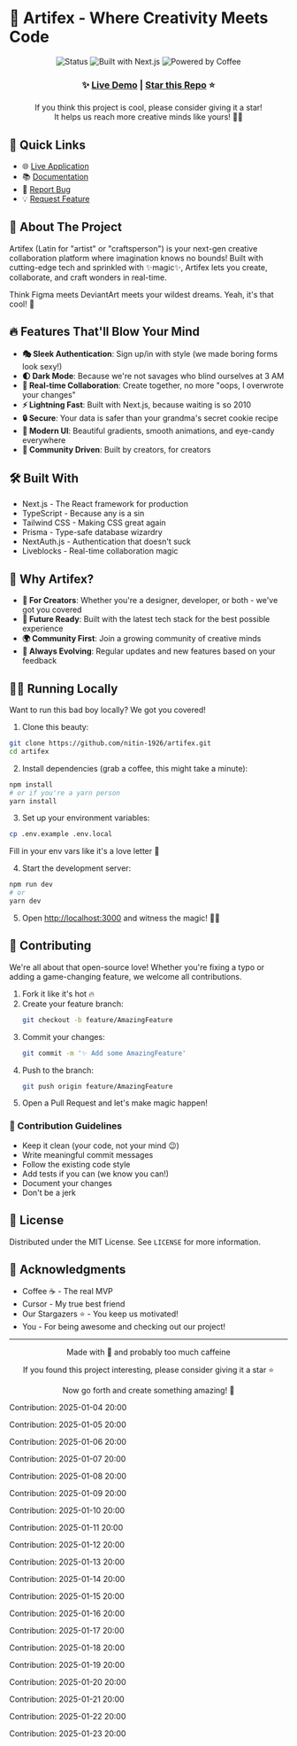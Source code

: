 # 🎨 Artifex - Where Creativity Meets Code

<div align="center">
  <img src="https://img.shields.io/badge/status-awesome-brightgreen" alt="Status">
  <img src="https://img.shields.io/badge/built%20with-next.js-black" alt="Built with Next.js">
  <img src="https://img.shields.io/badge/powered%20by-☕️%20coffee-brown" alt="Powered by Coffee">
  
  ### ✨ [Live Demo](https://artifex-pink.vercel.app/) | [Star this Repo](https://github.com/nitin-1926/artifex) ⭐️
  
  <p>If you think this project is cool, please consider giving it a star! <br/> It helps us reach more creative minds like yours! 🧠✨</p>
</div>

## 🎯 Quick Links

- 🌐 [Live Application](https://artifex-pink.vercel.app/)
- 📚 [Documentation](#)
- 🐛 [Report Bug](https://github.com/nitin-1926/artifex/issues)
- 💡 [Request Feature](https://github.com/nitin-1926/artifex/issues)

## 🚀 About The Project

Artifex (Latin for "artist" or "craftsperson") is your next-gen creative collaboration platform where imagination knows no bounds! Built with cutting-edge tech and sprinkled with ✨magic✨, Artifex lets you create, collaborate, and craft wonders in real-time.

Think Figma meets DeviantArt meets your wildest dreams. Yeah, it's that cool! 🎉

## 🔥 Features That'll Blow Your Mind

- **🎭 Sleek Authentication**: Sign up/in with style (we made boring forms look sexy!)
- **🌓 Dark Mode**: Because we're not savages who blind ourselves at 3 AM
- **🎨 Real-time Collaboration**: Create together, no more "oops, I overwrote your changes"
- **⚡️ Lightning Fast**: Built with Next.js, because waiting is so 2010
- **🔒 Secure**: Your data is safer than your grandma's secret cookie recipe
- **🎪 Modern UI**: Beautiful gradients, smooth animations, and eye-candy everywhere
- **🤝 Community Driven**: Built by creators, for creators

## 🛠️ Built With

- Next.js - The React framework for production
- TypeScript - Because any is a sin
- Tailwind CSS - Making CSS great again
- Prisma - Type-safe database wizardry
- NextAuth.js - Authentication that doesn't suck
- Liveblocks - Real-time collaboration magic

## 💫 Why Artifex?

- **🎨 For Creators**: Whether you're a designer, developer, or both - we've got you covered
- **🤖 Future Ready**: Built with the latest tech stack for the best possible experience
- **🌍 Community First**: Join a growing community of creative minds
- **🚀 Always Evolving**: Regular updates and new features based on your feedback

## 🏃‍♂️ Running Locally

Want to run this bad boy locally? We got you covered!

1. Clone this beauty:

```bash
git clone https://github.com/nitin-1926/artifex.git
cd artifex
```

2. Install dependencies (grab a coffee, this might take a minute):

```bash
npm install
# or if you're a yarn person
yarn install
```

3. Set up your environment variables:

```bash
cp .env.example .env.local
```

Fill in your env vars like it's a love letter 💌

4. Start the development server:

```bash
npm run dev
# or
yarn dev
```

5. Open [http://localhost:3000](http://localhost:3000) and witness the magic! 🎩✨

## 🤝 Contributing

We're all about that open-source love! Whether you're fixing a typo or adding a game-changing feature, we welcome all contributions.

1. Fork it like it's hot 🔥
2. Create your feature branch:
    ```bash
    git checkout -b feature/AmazingFeature
    ```
3. Commit your changes:
    ```bash
    git commit -m '✨ Add some AmazingFeature'
    ```
4. Push to the branch:
    ```bash
    git push origin feature/AmazingFeature
    ```
5. Open a Pull Request and let's make magic happen!

### 📜 Contribution Guidelines

- Keep it clean (your code, not your mind 😉)
- Write meaningful commit messages
- Follow the existing code style
- Add tests if you can (we know you can!)
- Document your changes
- Don't be a jerk

## 📝 License

Distributed under the MIT License. See `LICENSE` for more information.

## 🙏 Acknowledgments

- Coffee ☕️ - The real MVP
- Cursor - My true best friend
- Our Stargazers ⭐️ - You keep us motivated!
- You - For being awesome and checking out our project!

---

<div align="center">
  Made with 💖 and probably too much caffeine
  
  If you found this project interesting, please consider giving it a star ⭐️
  
  Now go forth and create something amazing! 🚀
</div>
Contribution: 2025-01-04 20:00

Contribution: 2025-01-05 20:00

Contribution: 2025-01-06 20:00

Contribution: 2025-01-07 20:00

Contribution: 2025-01-08 20:00

Contribution: 2025-01-09 20:00

Contribution: 2025-01-10 20:00

Contribution: 2025-01-11 20:00

Contribution: 2025-01-12 20:00

Contribution: 2025-01-13 20:00

Contribution: 2025-01-14 20:00

Contribution: 2025-01-15 20:00

Contribution: 2025-01-16 20:00

Contribution: 2025-01-17 20:00

Contribution: 2025-01-18 20:00

Contribution: 2025-01-19 20:00

Contribution: 2025-01-20 20:00

Contribution: 2025-01-21 20:00

Contribution: 2025-01-22 20:00

Contribution: 2025-01-23 20:00

